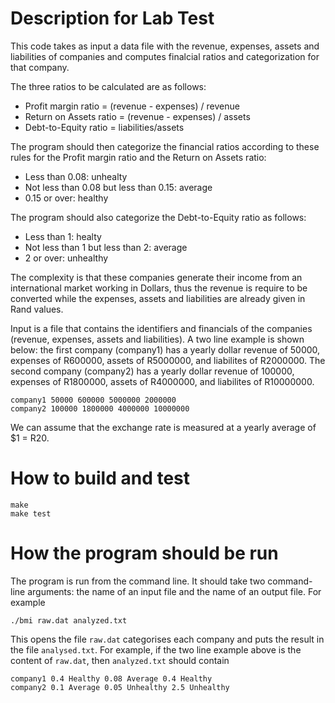# Description for Lab Test

This code takes as input a data file with the revenue, expenses, assets and liabilities of companies and computes finalcial ratios and categorization for that company. 

The three ratios to be calculated are as follows:
* Profit margin ratio = (revenue - expenses) / revenue
* Return on Assets ratio = (revenue - expenses) / assets
* Debt-to-Equity ratio = liabilities/assets 

The program should then categorize the financial ratios according to these rules for the Profit margin ratio and the Return on Assets ratio:
* Less than 0.08: unhealty
* Not less than 0.08 but less than 0.15: average 
* 0.15 or over: healthy

The program should also categorize the Debt-to-Equity ratio as follows:
* Less than 1: healty
* Not less than 1 but less than 2: average 
* 2 or over: unhealthy

The complexity is that these companies generate their income from an international market working in Dollars, thus the revenue is require to be converted while the expenses, assets and liabilities are already given in Rand values.   

Input is a file that contains the identifiers and financials of the companies (revenue, expenses, assets and liabilities). A two line example is shown below: the first company (company1) has a yearly dollar revenue of 50000, expenses of R600000, assets of R5000000, and liabilites of R2000000. The second company (company2) has a yearly dollar revenue of 100000, expenses of R1800000, assets of R4000000, and liabilites of R10000000.  

```
company1 50000 600000 5000000 2000000
company2 100000 1800000 4000000 10000000
```

We can assume that the exchange rate is measured at a yearly average of $1 = R20.

# How to build and test

```
make
make test
```

# How the program should be run

The program is run from the command line. It should take two command-line arguments: the name of an input file and the name of an output file. For example

```
./bmi raw.dat analyzed.txt
```

This opens the file `raw.dat` categorises each company and puts the result in the file `analysed.txt`. For example, if the two line example above is the content of `raw.dat`, then `analyzed.txt` should contain

```
company1 0.4 Healthy 0.08 Average 0.4 Healthy
company2 0.1 Average 0.05 Unhealthy 2.5 Unhealthy
```
